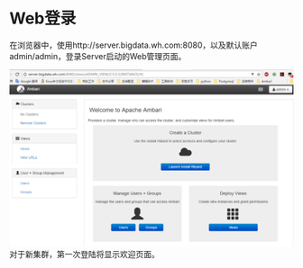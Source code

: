 # Web登录

在浏览器中，使用http://server.bigdata.wh.com:8080，以及默认账户admin/admin，登录Server启动的Web管理页面。

![](/assets/4.1-index.png)对于新集群，第一次登陆将显示欢迎页面。

